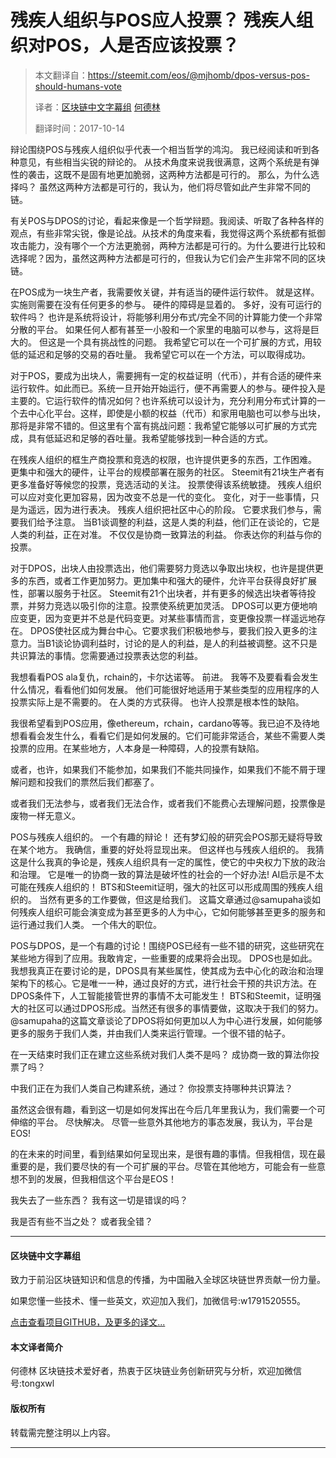 # 残疾人组织与POS应人投票？ 残疾人组织对POS，人是否应该投票？

> 本文翻译自：https://steemit.com/eos/@mjhomb/dpos-versus-pos-should-humans-vote
> 
> 译者：[区块链中文字幕组](https://github.com/BlockchainTranslator/EOS) [何德林](https://github.com/BlockchainTranslator/EOS)
> 
> 翻译时间：2017-10-14

辩论围绕POS与残疾人组织似乎代表一个相当哲学的鸿沟。 我已经阅读和听到各种意见，有些相当尖锐的辩论的。 从技术角度来说我很满意，这两个系统是有弹性的袭击，这既不是固有地更加脆弱，这两种方法都是可行的。 那么，为什么选择吗？ 虽然这两种方法都是可行的，我认为，他们将尽管如此产生非常不同的链。

有关POS与DPOS的讨论，看起来像是一个哲学辩题。我阅读、听取了各种各样的观点，有些非常尖锐，像是论战。从技术的角度来看，我觉得这两个系统都有抵御攻击能力，没有哪个一个方法更脆弱，两种方法都是可行的。为什么要进行比较和选择呢？因为，虽然这两种方法都是可行的，但我认为它们会产生非常不同的区块链。

在POS成为一块生产者，我需要攸关键，并有适当的硬件运行软件。 就是这样。 实施则需要在没有任何更多的参与。 硬件的障碍是显着的。 多好，没有可运行的软件吗？ 也许是系统将设计，将能够利用分布式/完全不同的计算能力使一个非常分散的平台。 如果任何人都有甚至一小股和一个家里的电脑可以参与，这将是巨大的。 但这是一个具有挑战性的问题。 我希望它可以在一个可扩展的方式，用较低的延迟和足够的交易的吞吐量。 我希望它可以在一个方法，可以取得成功。

对于POS，要成为出块人，需要拥有一定的权益证明（代币），并有合适的硬件来运行软件。如此而已。系统一旦开始开始运行，便不再需要人的参与。硬件投入是主要的。它运行软件的情况如何？也许系统可以设计为，充分利用分布式计算的一个去中心化平台。这样，即使是小额的权益（代币）和家用电脑也可以参与出块，那将是非常不错的。但这里有个富有挑战问题：我希望它能够以可扩展的方式完成，具有低延迟和足够的吞吐量。我希望能够找到一种合适的方式。

在残疾人组织的框生产商投票和竞选的权限，也许提供更多的东西，工作困难。 更集中和强大的硬件，让平台的规模部署在服务的社区。 Steemit有21块生产者有更多准备好等候您的投票，竞选活动的关注。 投票使得该系统敏捷。 残疾人组织可以应对变化更加容易，因为改变不总是一代的变化。 变化，对于一些事情，只是为遥远，因为进行表决。 残疾人组织把社区中心的阶段。 它要求我们参与，需要我们给予注意。 当B1谈调整的利益，这是人类的利益，他们正在谈论的，它是人类的利益，正在对准。 不仅仅是协商一致算法的利益。 你表达你的利益与你的投票。

对于DPOS，出块人由投票选出，他们需要努力竞选以争取出块权，也许是提供更多的东西，或者工作更加努力。更加集中和强大的硬件，允许平台获得良好扩展性，部署以服务于社区。 Steemit有21个出块者，并有更多的候选出块者等待投票，并努力竞选以吸引你的注意。投票使系统更加灵活。 DPOS可以更方便地响应变更，因为变更并不总是代码变更。对某些事情而言，变更像投票一样遥远地存在。 DPOS使社区成为舞台中心。它要求我们积极地参与，要我们投入更多的注意力。当B1谈论协调利益时，讨论的是人的利益，是人的利益被调整。这不只是共识算法的事情。您需要通过投票表达您的利益。

我想看看POS ala复仇，rchain的，卡尔达诺等。 前进。 我等不及要看看会发生什么情况，看看他们如何发展。 他们可能很好地适用于某些类型的应用程序的人投票实际上是不需要的。 在人类的方式获得。 也许人投票是根本性的缺陷。

我很希望看到POS应用，像ethereum，rchain，cardano等等。我已迫不及待地想看看会发生什么，看看它们是如何发展的。它们可能非常适合，某些不需要人类投票的应用。在某些地方，人本身是一种障碍，人的投票有缺陷。

或者，也许，如果我们不能参加，如果我们不能共同操作，如果我们不能不屑于理解问题和投我们的票然后我们都塞了。

或者我们无法参与，或者我们无法合作，或者我们不能费心去理解问题，投票像是废物一样无意义。

POS与残疾人组织的。 一个有趣的辩论！ 还有梦幻般的研究会POS那无疑将导致在某个地方。 我确信，重要的好处将显现出来。 但这样也与残疾人组织的。 我猜这是什么我真的争论是，残疾人组织具有一定的属性，使它的中央权力下放的政治和治理。 它是唯一的协商一致的算法是破坏性的社会的一个好办法! AI启示是不太可能在残疾人组织的！ BTS和Steemit证明，强大的社区可以形成周围的残疾人组织的。 当然有更多的工作要做，但这是给我们。 这篇文章通过@samupaha谈如何残疾人组织可能会演变成为甚至更多的人为中心，它如何能够甚至更多的服务和运行通过我们人类。 一个伟大的职位。

POS与DPOS，是一个有趣的讨论！围绕POS已经有一些不错的研究，这些研究在某些地方得到了应用。我敢肯定，一些重要的成果将会出现。 DPOS也是如此。我想我真正在要讨论的是，DPOS具有某些属性，使其成为去中心化的政治和治理架构下的核心。它是唯一一种，通过良好的方式，进行社会干预的共识方法。在DPOS条件下，人工智能接管世界的事情不太可能发生！ BTS和Steemit，证明强大的社区可以通过DPOS形成。当然还有很多的事情要做，这取决于我们的努力。 @samupaha的这篇文章谈论了DPOS将如何更加以人为中心进行发展，如何能够更多的服务于我们人类，并由我们人类来运行管理。一个很不错的帖子。

在一天结束时我们正在建立这些系统对我们人类不是吗？ 成协商一致的算法你投票了吗？

中我们正在为我们人类自己构建系统，通过？ 你投票支持哪种共识算法？

虽然这会很有趣，看到这一切是如何发挥出在今后几年里我认为，我们需要一个可伸缩的平台。 尽快解决。 尽管一些意外其他地方的事态发展，我认为，平台是EOS!

的在未来的时间里，看到结果如何呈现出来，是很有趣的事情。但我相信，现在最重要的是，我们要尽快的有一个可扩展的平台。尽管在其他地方，可能会有一些意想不到的发展，但我相信这个平台是EOS！

我失去了一些东西？ 我有这一切是错误的吗？

我是否有些不当之处？ 或者我全错？

* * *

#### 区块链中文字幕组

致力于前沿区块链知识和信息的传播，为中国融入全球区块链世界贡献一份力量。

如果您懂一些技术、懂一些英文，欢迎加入我们，加微信号:w1791520555。

[点击查看项目GITHUB，及更多的译文...](https://github.com/BlockchainTranslator/EOS)

#### 本文译者简介

何德林 区块链技术爱好者，热衷于区块链业务创新研究与分析，欢迎加微信号:tongxwl

#### 版权所有

转载需完整注明以上内容。

* * *